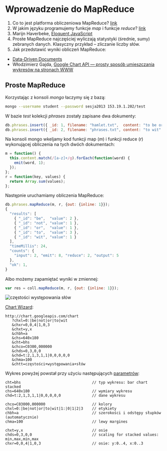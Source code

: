 # Wprowadzenie do MapReduce

1. Co to jest platforma obliczeniowa MapReduce?
   [link](http://wbzyl.inf.ug.edu.pl/nosql/mongodb-mapreduce)
2. W jakim języku programujemy funkcje *map* i funkcje *reduce*?
   [link](https://github.com/languages)
3. Marijn Haverbeke,
   [Eloquent JavaScript](http://www.bt4.pl/kursy/javascript/wszystko-jasne/)
4. Proste MapReduce najczęściej wyliczają statystyki (średnie, sumy)
   zebranych danych. Klasyczny przykład – zliczanie liczby słów.
5. Jak przedstawić wyniki obliczeń MapReduce:
  - [Data-Driven Documents](http://d3js.org/)
  - Włodzimierz Gajda,
    [Google Chart API — prosty sposób umieszczania wykresów na stronach WWW](http://gajdaw.pl/varia/google-chart-api/print.html)


## Proste MapReduce

Korzystając z konsoli *mongo* łaczymy się z bazą:

```sh
mongo --username student --password sesja2013 153.19.1.202/test
```

W bazie *test* kolekcji *phrases* zostały zapisane dwa dokumenty:

```javascript
db.phrases.insert({ _id: 1, filename: "hamlet.txt",  content: "to be or not to be" });
db.phrases.insert({ _id: 2, filename: "phrases.txt", content: "to wit" });
```

Na konsoli mongo wkeljamy kod funkcji map (*m*) i funkcji reduce (*r*)
wykonującej obliczenia na tych dwóch dokumentach:

```js
m = function() {
  this.content.match(/[a-z]+/g).forEach(function(word) {
    emit(word, 1);
  });
};
r = function(key, values) {
  return Array.sum(values);
};
```

Następnie uruchamiamy obliczenia MapReduce:

```js
db.phrases.mapReduce(m, r, {out: {inline: 1}});
{
  "results": [
    { "_id": "be",  "value": 2 },
    { "_id": "not", "value": 1 },
    { "_id": "or",  "value": 1 },
    { "_id": "to",  "value": 3 },
    { "_id": "wit", "value": 1 }
  ],
  "timeMillis": 24,
  "counts": {
    "input": 2, "emit": 8, "reduce": 2, "output": 5
  },
  "ok": 1,
}
```

Albo możemy zapamiętać wyniki w zmiennej:

```js
var res = coll.mapReduce(m, r, {out: {inline: 1}});
```

![częstości występowania słów](http://chart.googleapis.com/chart?chxl=0:|be|not|or|to|wit&chxr=0,0,4|1,0,3&chxt=y,x&chbh=a&chs=640x180&cht=bhs&chco=C03000,000000&chds=0,3,0,0&chd=t:2,1,3,1,1|0,0,0,0,0&chma=100&chtt=częstości+występowania+słów)

[Chart Wizard](https://developers.google.com/chart/image/docs/chart_wizard):

```
http://chart.googleapis.com/chart
   ?chxl=0:|be|not|or|to|wit
   &chxr=0,0,4|1,0,3
   &chxt=y,x
   &chbh=a
   &chs=640x180
   &cht=bhs
   &chco=C0300,000000
   &chds=0,3,0,0
   &chd=t:2,1,3,1,1|0,0,0,0,0
   &chma=100
   &chtt=częstości+występowania+słów
```

Wykres powyżej powstał przy użyciu następujących
[parametrów](https://developers.google.com/chart/image/docs/gallery/bar_charts?hl=pl):

```
cht=bhs                                // typ wykresu: bar chart stacked
chs=640x180                            // wymiary wykresu
chd=t:2,1,3,1,1|0,0,0,0,0              // dane wykresu

chco=C03000,000000                     // kolory
chxl=0:|be|not|or|to|wit|1:|0|1|2|3    // etykiety
chbh=a                                 // szerokości i odstępy słupków (automatycznie)
chma=100                               // lewy margines

chxt=y,x                               // osie
chds=0,3,0,0                           // scaling for stacked values: min,max,min,max
chxr=0,0,4|1,0,3                       // osie: y:0..4, x:0..3
```
